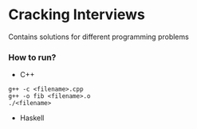 # Cracking Interviews

Contains solutions for different programming problems

### How to run?

- C++
```
g++ -c <filename>.cpp
g++ -o fib <filename>.o
./<filename>
```
- Haskell
